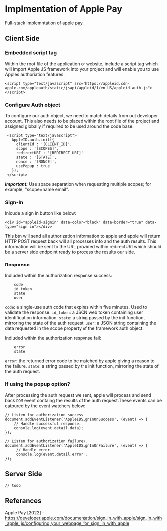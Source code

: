 # Implmentation of Apple Pay

Full-stack implemntation of apple pay. 

## Client Side 

### Embedded script tag

Within the root file of the application or website, include a script tag which will import Apple JS framework into your project and will enable you to use Apples authoriation features.

```
<script type="text/javascript" src="https://appleid.cdn-apple.com/appleauth/static/jsapi/appleid/1/en_US/appleid.auth.js"></script>
```

### Configure Auth object

To configure our auth object, we need to match details from out developer account. This also needs to be placed within the root file of the project and assigned globally if required to be used around the code base.

```
 <script type="text/javascript">
   AppleID.auth.init({
     clientId : '[CLIENT_ID]',
     scope : '[SCOPES]',
     redirectURI : '[REDIRECT_URI]',
     state : '[STATE]',
     nonce : '[NONCE]',
     usePopup : true
   });
 </script>
```

***Important:*** Use space separation when requesting multiple scopes; for example, "scope=name email".

### Sign-In 

Inlcude a sign in button like below:

```
<div id="appleid-signin" data-color="black" data-border="true" data-type="sign in"></div>
```

This btn will send all authorization information to apple and apple will return HTTP POST request back will all processes info and the auth results. This information will be sent to the URL provided within redirectURI which should be a server side endpoint ready to process the results our side.

### Response 

Indluded within the authorization response success:

```
    code
    id_token
    state
    user
```

`code`: a single-use auth code that expires within five minutes. Used to validate the response.
`id_token`: a JSON web token containing user identification information.
`state`: a string passed by the init function, mirroring the state of the auth request.
`user`: a JSON string containing the data requested in the scope property of the framework auth object.

Indluded within the authorization response fail:

```
    error
    state
```

`error`: the returned error code to be matched by apple giving a reason to the failure.
`state`: a string passed by the init function, mirroring the state of the auth request.

### If using the popup option?

After processing the auth request we sent, apple will process and send back `DOM` event containg the results of the auth request.These events can be catpured by the event watchers below:

```
// Listen for authorization success.
document.addEventListener('AppleIDSignInOnSuccess', (event) => {
    // Handle successful response.
    console.log(event.detail.data);
});

// Listen for authorization failures.
document.addEventListener('AppleIDSignInOnFailure', (event) => {
     // Handle error.
     console.log(event.detail.error);
});
```

## Server Side 

```
// todo
```

## Referances 

Apple Pay [2022] - https://developer.apple.com/documentation/sign_in_with_apple/sign_in_with_apple_js/configuring_your_webpage_for_sign_in_with_apple
